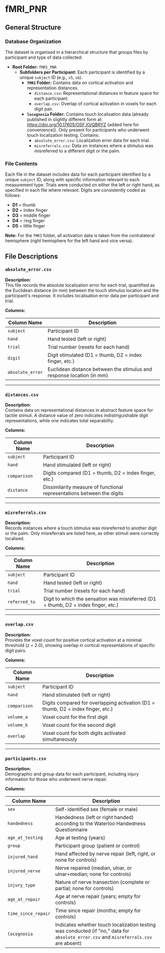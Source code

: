 # fMRI_PNR

## General Structure

### Database Organization

The dataset is organised in a hierarchical structure that groups files by participant and type of data collected:

- **Root Folder:** `fMRI_PNR`
  - **Subfolders per Participant:** Each participant is identified by a unique `subject` ID (e.g., `s5`, `s6`).
    - **`fMRI` Folder:** Contains data on cortical activation and representation distances.
      - `distance.csv`: Representational distances in feature space for each participant.
      - `overlap.csv`: Overlap of cortical activation in voxels for each digit pair.
    - **`locognosia` Folder:** Contains touch localisation data (already published in slightly different form at: https://doi.org/10.17605/OSF.IO/QBRYZ (added here for convenience)). Only present for participants who underwent touch localization testing. Contains:
      - `absolute_error.csv`: Localization error data for each trial.
      - `misreferrals.csv`: Data on instances where a stimulus was misreferred to a different digit or the palm.

### File Contents

Each file in the dataset includes data for each participant identified by a unique `subject` ID, along with specific information relevant to each measurement type. Trials were conducted on either the left or right hand, as specified in each file where relevant. Digits are consistently coded as follows:

- **D1** = thumb  
- **D2** = index finger  
- **D3** = middle finger  
- **D4** = ring finger  
- **D5** = little finger  

**Note:** For the `fMRI` folder, all activation data is taken from the contralateral hemisphere (right hemisphere for the left hand and vice versa).

## File Descriptions

### `absolute_error.csv`

**Description:**  
This file records the absolute localisation error for each trial, quantified as the Euclidean distance (in mm) between the touch stimulus location and the participant's response. It includes localisation error data per participant and trial.

**Columns:**

| Column Name      | Description                                                  |
| ---------------- | ------------------------------------------------------------ |
| `subject`        | Participant ID                                               |
| `hand`           | Hand tested (left or right)                                  |
| `trial`          | Trial number (resets for each hand)                          |
| `digit`          | Digit stimulated (D1 = thumb, D2 = index finger, etc.)       |
| `absolute_error` | Euclidean distance between the stimulus and response location (in mm) |

---

### `distances.csv`

**Description:**  
Contains data on representational distances in abstract feature space for tactile stimuli. A distance value of zero indicates indistinguishable digit representations, while one indicates total separability.

**Columns:**

| Column Name  | Description                                                  |
| ------------ | ------------------------------------------------------------ |
| `subject`    | Participant ID                                               |
| `hand`       | Hand stimulated (left or right)                              |
| `comparison` | Digits compared (D1 = thumb, D2 = index finger, etc.)        |
| `distance`   | Dissimilarity measure of functional representations between the digits |

---

### `misreferrals.csv`

**Description:**  
Records instances where a touch stimulus was misreferred to another digit or the palm. Only misreferrals are listed here, as other stimuli were correctly localised.

**Columns:**

| Column Name   | Description                                                  |
| ------------- | ------------------------------------------------------------ |
| `subject`     | Participant ID                                               |
| `hand`        | Hand tested (left or right)                                  |
| `trial`       | Trial number (resets for each hand)                          |
| `referred_to` | Digit to which the sensation was misreferred (D1 = thumb, D2 = index finger, etc.) |

---

### `overlap.csv`

**Description:**  
Provides the voxel count for positive cortical activation at a minimal threshold (z = 2.0), showing overlap in cortical representations of specific digit pairs.

**Columns:**

| Column Name  | Description                                                  |
| ------------ | ------------------------------------------------------------ |
| `subject`    | Participant ID                                               |
| `hand`       | Hand stimulated (left or right)                              |
| `comparison` | Digits compared for overlapping activation (D1 = thumb, D2 = index finger, etc.) |
| `volume_a`   | Voxel count for the first digit                              |
| `volume_b`   | Voxel count for the second digit                             |
| `overlap`    | Voxel count for both digits activated simultaneously         |

---

### `participants.csv`

**Description:**  
Demographic and group data for each participant, including injury information for those who underwent nerve repair.

**Columns:**

| Column Name         | Description                                                  |
| ------------------- | ------------------------------------------------------------ |
| `sex`               | Self-identified sex (female or male)                         |
| `handedness`        | Handedness (left or right handed) according to the Waterloo Handedness Questionnaire |
| `age_at_testing`    | Age at testing (years)                                       |
| `group`             | Participant group (patient or control)                       |
| `injured_hand`      | Hand affected by nerve repair (left, right, or none for controls) |
| `injured_nerve`     | Nerve repaired (median, ulnar, or ulnar+median; none for controls) |
| `injury_type`       | Nature of nerve transection (complete or partial; none for controls) |
| `age_at_repair`     | Age at nerve repair (years; empty for controls)              |
| `time_since_repair` | Time since repair (months; empty for controls)               |
| `locognosia`        | Indicates whether touch localization testing was conducted (if "no," data for `absolute_error.csv` and `misreferrals.csv` are absent) |
